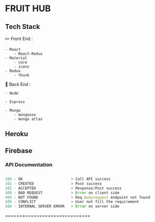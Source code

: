 # FRUIT HUB

## Tech Stack

:pencil2: Front End :

    - React
        - React-Redux
    - Material
        - core
        - icons
    - Redux
        - thunk

:pencil: Back End :

    - Node
    
    - Express

    - Mongo
        - mongoose
        - mongo atlas

## Heroku

## Firebase

### API Documentation

```javascript

200 - OK                      > Call API success
201 - CREATED                 > Post success
202 - ACCEPTED                > Response/Post success
400 - BAD REQUEST             > Error on client side
404 - NOT FOUND               > Req.bodyrequest endpoint not found
409 - CONFLICT                > User not fill the requirement
500 - INTERNAL SERVER ERROR   > Error on server side

```

==============================
